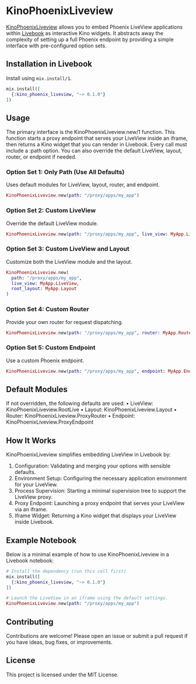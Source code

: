 # KinoPhoenixLiveview

[KinoPhoenixLiveview](https://hexdocs.pm/kino) allows you to embed Phoenix LiveView applications
within [Livebook](https://livebook.dev) as interactive Kino widgets. It abstracts away the complexity of setting up a
full Phoenix endpoint by providing a simple interface with pre-configured option sets.

## Installation in Livebook

Install using `mix.install/1`.

```elixir
mix.install([
  {:kino_phoenix_liveview, "~> 0.1.0"}
])
```

## Usage

The primary interface is the KinoPhoenixLiveview.new/1 function. This function starts a proxy endpoint that serves your
LiveView inside an iframe, then returns a Kino widget that you can render in Livebook. Every call must include a :path
option. You can also override the default LiveView, layout, router, or endpoint if needed.

### Option Set 1: Only Path (Use All Defaults)

Uses default modules for LiveView, layout, router, and endpoint.

```elixir
KinoPhoenixLiveview.new(path: "/proxy/apps/my_app")
```

### Option Set 2: Custom LiveView

Override the default LiveView module.

```elixir
KinoPhoenixLiveview.new(path: "/proxy/apps/my_app", live_view: MyApp.LiveView)
```

### Option Set 3: Custom LiveView and Layout

Customize both the LiveView module and the layout.

```elixir
KinoPhoenixLiveview.new(
  path: "/proxy/apps/my_app",
  live_view: MyApp.LiveView,
  root_layout: MyApp.Layout
)
```

### Option Set 4: Custom Router

Provide your own router for request dispatching.

```elixir
KinoPhoenixLiveview.new(path: "/proxy/apps/my_app", router: MyApp.Router)
```

### Option Set 5: Custom Endpoint

Use a custom Phoenix endpoint.

```elixir
KinoPhoenixLiveview.new(path: "/proxy/apps/my_app", endpoint: MyApp.Endpoint)
``` 

## Default Modules

If not overridden, the following defaults are used:
• LiveView: KinoPhoenixLiveview.RootLive
• Layout: KinoPhoenixLiveview.Layout
• Router: KinoPhoenixLiveview.ProxyRouter
• Endpoint: KinoPhoenixLiveview.ProxyEndpoint

## How It Works

KinoPhoenixLiveview simplifies embedding LiveView in Livebook by:

1. Configuration: Validating and merging your options with sensible defaults.
2. Environment Setup: Configuring the necessary application environment for your LiveView.
3. Process Supervision: Starting a minimal supervision tree to support the LiveView proxy.
4. Proxy Endpoint: Launching a proxy endpoint that serves your LiveView via an iframe.
5. Iframe Widget: Returning a Kino widget that displays your LiveView inside Livebook.

## Example Notebook

Below is a minimal example of how to use KinoPhoenixLiveview in a Livebook notebook:

```elixir
# Install the dependency (run this cell first)
mix.install([
  {:kino_phoenix_liveview, "~> 0.1.0"}
])

# Launch the LiveView in an iframe using the default settings.
KinoPhoenixLiveview.new(path: "/proxy/apps/my_app")
````

## Contributing

Contributions are welcome! Please open an issue or submit a pull request if you have ideas, bug fixes, or improvements.

## License

This project is licensed under the MIT License. 